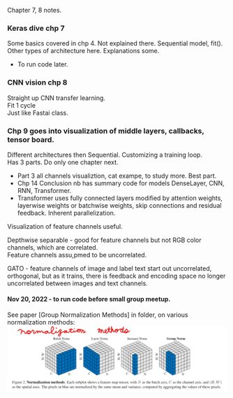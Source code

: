 Chapter 7, 8 notes.  

### Keras dive chp 7  

Some basics covered in chp 4. Not explained there. Sequential model, fit().
Other types of architecture here. Explanations some.  

 * To run code later.  

### CNN vision chp 8  

Straight up CNN transfer learning.  
Fit 1 cycle  
Just like Fastai class.  

### Chp 9 goes into visualization of middle layers, callbacks, tensor board.  
Different architectures then Sequential. Customizing a training loop.  
Has 3 parts. Do only one chapter next.  
 * Part 3 all channels visualiztion, cat exampe, to study more. Best part. 
 * Chp 14 Conclusion nb has summary code for models DenseLayer, CNN, RNN, Transformer.  
 * Transformer uses fully connected layers modified by attention weights, layerwise weights or batchwise weights, skip connections and residual feedback. Inherent parallelization.  

Visualization of feature channels useful.  

Depthwise separable - good for feature channels but not RGB color channels, which are correlated.  
Feature channels assu,pmed to be uncorrelated.  

GATO - feature channels of image and label text start out uncorrelated, orthogonal, but as it trains, there is feedback and encoding space no longer uncorrelated between images and text channels.  

#### Nov 20, 2022 - to run code before small group meetup.  

See paper [Group Normalization Methods] in folder, on various normalization methods:    
<img src="normalization_methods.png" alt="image normalization methods" >
